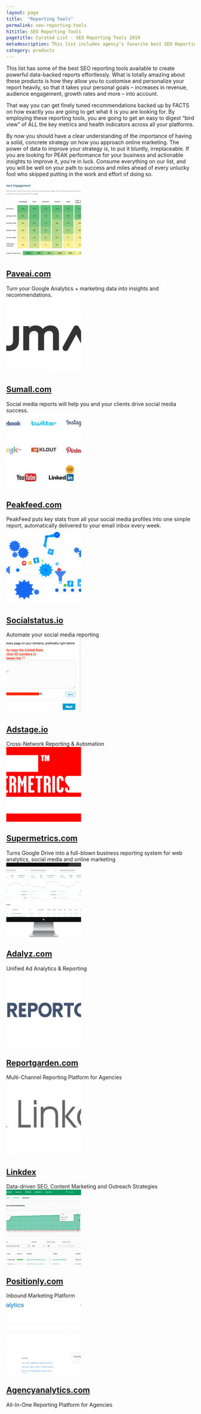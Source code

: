 ```yaml
---
layout: page
title:  "Reporting Tools"
permalink: seo-reporting-tools
h1title: SEO Reporting Tools
pagetitle: Curated List - SEO Reporting Tools 2019
metadescription: This list includes agency’s favorite best SEO Reporting Tools available to create powerful data-backed SEO reports effortlessly.
category: products
---
```


This list has some of the best SEO reporting tools available to create powerful data-backed reports effortlessly. What is totally amazing about these products is how they allow you to customise and personalize your report heavily, so that it takes your personal goals – increases in revenue, audience engagement, growth rates and more – into account.

That way you can get finely tuned recommendations backed up by FACTS on how exactly you are going to get what it is you are looking for. By employing these reporting tools, you are going to get an easy to digest “bird view” of ALL the key metrics and health indicators across all your platforms.

By now you should have a clear understanding of the importance of having a solid, concrete strategy on how you approach online marketing. The power of data to improve your strategy is, to put it bluntly, irreplaceable. If you are looking for PEAK performance for your business and actionable insights to improve it, you’re in luck. Consume everything on our list, and you will be well on your path to success and miles ahead of every unlucky fool who skipped putting in the work and effort of doing so.

<article class="resource">
<div class="resource__thumb"><img  src="/wp-content/uploads/2017/02/PaveAI_-_Automated_Analysis-200x200.png"  /></div>
<div class="resource__info">
<h2 class="h2 category-title"><a href="https://www.paveai.com/?ref=curatedseotools.com" target="_blank class=">Paveai.com</a></h2>
Turn your Google Analytics + marketing data into insights and recommendations.

</div>
</article><article class="resource">
<div class="resource__thumb"><img  src="/wp-content/uploads/2016/12/sumall-com-200x200.png"  /></div>
<div class="resource__info">
<h2 class="h2 category-title"><a href="https://sumall.com/?ref=curatedseotools.com" target="_blank class=">Sumall.com</a></h2>
Social media reports will help you and your clients drive social media success.

</div>
</article><article class="resource">
<div class="resource__thumb"><img  src="/wp-content/uploads/2016/12/peakfeed-com-200x200.jpg"  /></div>
<div class="resource__info">
<h2 class="h2 category-title"><a href="http://peakfeed.com/?ref=curatedseotools.com" target="_blank class=">Peakfeed.com</a></h2>
PeakFeed puts key stats from all your social media profiles into one simple report, automatically delivered to your email inbox every week.

</div>
</article><article class="resource">
<div class="resource__thumb"><img  src="/wp-content/uploads/2016/12/socialstatus-io-200x200.png"  /></div>
<div class="resource__info">
<h2 class="h2 category-title"><a href="https://www.socialstatus.io/?ref=curatedseotools.com" target="_blank class=">Socialstatus.io</a></h2>
Automate your social media reporting

</div>
</article><article class="resource">
<div class="resource__thumb"><img  src="/wp-content/uploads/2016/12/adstage-io-200x200.png"  /></div>
<div class="resource__info">
<h2 class="h2 category-title"><a href="https://www.adstage.io/?ref=curatedseotools.com" target="_blank class=">Adstage.io</a></h2>
Cross-Network Reporting &amp; Automation

</div>
</article><article class="resource">
<div class="resource__thumb"><img  src="/wp-content/uploads/2016/12/supermetrics-com-200x200.png"  /></div>
<div class="resource__info">
<h2 class="h2 category-title"><a href="http://supermetrics.com/?ref=curatedseotools.com" target="_blank class=">Supermetrics.com</a></h2>
Turns Google Drive into a full-blown business reporting system for web analytics, social media and online marketing

</div>
</article><article class="resource">
<div class="resource__thumb"><img  src="/wp-content/uploads/2016/12/adalyz-com-200x200.png"  /></div>
<div class="resource__info">
<h2 class="h2 category-title"><a href="https://www.adalyz.com/?ref=curatedseotools.com" target="_blank class=">Adalyz.com</a></h2>
Unified Ad Analytics &amp; Reporting

</div>
</article><article class="resource">
<div class="resource__thumb"><img  src="/wp-content/uploads/2016/12/reportgarden-com-200x200.png"  /></div>
<div class="resource__info">
<h2 class="h2 category-title"><a href="https://reportgarden.com/?ref=curatedseotools.com" target="_blank class=">Reportgarden.com</a></h2>
Multi-Channel Reporting Platform for Agencies

</div>
</article><article class="resource">
<div class="resource__thumb"><img  src="/wp-content/uploads/2016/12/linkdex-200x200.jpg"  /></div>
<div class="resource__info">
<h2 class="h2 category-title"><a href="https://www.linkdex.com/en-us/?ref=curatedseotools.com" target="_blank class=">Linkdex</a></h2>
Data-driven SEO, Content Marketing and Outreach Strategies

</div>
</article><article class="resource">
<div class="resource__thumb"><img  src="/wp-content/uploads/2016/12/positionly-com-200x200.gif"  /></div>
<div class="resource__info">
<h2 class="h2 category-title"><a href="https://positionly.com/?ref=curatedseotools.com" target="_blank class=">Positionly.com</a></h2>
Inbound Marketing Platform

</div>
</article><article class="resource">
<div class="resource__thumb"><img  src="/wp-content/uploads/2016/12/agencyanalytics-com-200x200.png"  /></div>
<div class="resource__info">
<h2 class="h2 category-title"><a href="https://agencyanalytics.com/?ref=curatedseotools.com" target="_blank class=">Agencyanalytics.com</a></h2>
All-In-One Reporting Platform for Agencies

</div>
</article>
